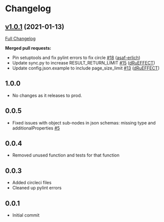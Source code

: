 # Changelog

## [v1.0.1](https://github.com/singer-io/tap-kustomer/tree/v1.0.1) (2021-01-13)

[Full Changelog](https://github.com/singer-io/tap-kustomer/compare/v1.0.0...v1.0.1)

**Merged pull requests:**

- Pin setuptools and fix pylint errors to fix circle [\#18](https://github.com/singer-io/tap-kustomer/pull/18) ([asaf-erlich](https://github.com/asaf-erlich))
- Update sync.py to increase RESULT\_RETURN\_LIMIT [\#15](https://github.com/singer-io/tap-kustomer/pull/15) ([dRuEFFECT](https://github.com/dRuEFFECT))
- Update config.json.example to include page\_size\_limit [\#13](https://github.com/singer-io/tap-kustomer/pull/13) ([dRuEFFECT](https://github.com/dRuEFFECT))

## 1.0.0
  * No changes as it releases to prod.

## 0.0.5
  * Fixed issues with object sub-nodes in json schemas: missing type and additionalProperties [#5](https://github.com/singer-io/tap-kustomer/pull/5)

## 0.0.4
  * Removed unused function and tests for that function

## 0.0.3
  * Added circleci files
  * Cleaned up pylint errors

## 0.0.1
  * Initial commit
